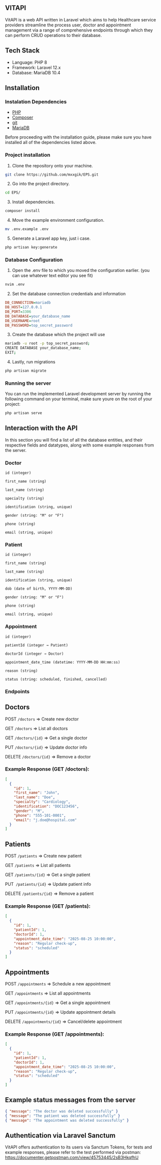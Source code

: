 ## VITAPI
VitAPI is a web API written in Laravel which aims to help Healthcare service providers streamline the process user, doctor and appointment management via a range of comprehensive endpoints through which they can perform CRUD operations to their database.

## Tech Stack
- Language: PHP 8
- Framework: Laravel 12.x
- Database: MariaDB 10.4

## Installation

### Instalation Dependencies

- [PHP](https://www.php.net/manual/en/install.php)
- [Composer](https://getcomposer.org/download/)
- [git](https://git-scm.com/book/en/v2/Getting-Started-Installing-Git) 
- [MariaDB](https://mariadb.org/download/)

Before proceeding with the installation guide, please make sure you have installed all of the dependencies listed above.

### Project installation

1) Clone the repository onto your machine.
``` bash
git clone https://github.com/mxxgik/EPS.git
```

2) Go into the project directory.
``` bash
cd EPS/
```

3) Install dependencies.
```bash
composer install
```

4) Move the example environment configuration.
```bash
mv .env.example .env
```
5) Generate a Laravel app key, just i case.
```bash
php artisan key:generate
```

### Database Configuration

1) Open the .env file to which you moved the configuration earlier. (you can use whatever text editor you see fit)
```bash
nvim .env
```

2) Set the database connection credentials and information
```ini
DB_CONNECTION=mariadb
DB_HOST=127.0.0.1
DB_PORT=3306
DB_DATABASE=your_database_name
DB_USERNAME=root
DB_PASSWORD=top_secret_password
```

3) Create the database which the project will use
```bash
mariadb -u root -p top_secret_password;
CREATE DATABASE your_database_name;
EXIT;
```

4) Lastly, run migrations
```bash
php artisan migrate
```

### Running the server

You can run the implemented Laravel development server by running the following command on your terminal, make sure youre on the root of your project:
```bash
php artisan serve
```

## Interaction with the API
In this section you will find a list of all the database entities, and their respective fields and datatypes, along with some example responses from the server.

### Doctor
```
id (integer)

first_name (string)

last_name (string)

specialty (string)

identification (string, unique)

gender (string: "M" or "F")

phone (string)

email (string, unique)
```

### Patient

```
id (integer)

first_name (string)

last_name (string)

identification (string, unique)

dob (date of birth, YYYY-MM-DD)

gender (string: "M" or "F")

phone (string)

email (string, unique)
```

### Appointment

```
id (integer)

patientId (integer → Patient)

doctorId (integer → Doctor)

appointment_date_time (datetime: YYYY-MM-DD HH:mm:ss)

reason (string)

status (string: scheduled, finished, cancelled)
```

### Endpoints

## Doctors

POST ``/doctors`` => Create new doctor

GET ``/doctors`` => List all doctors

GET ``/doctors/{id}`` => Get a single doctor

PUT ``/doctors/{id}`` => Update doctor info

DELETE ``/doctors/{id}`` => Remove a doctor

### Example Response (GET /doctors):

```json
[
  {
    "id": 1,
    "first_name": "John",
    "last_name": "Doe",
    "specialty": "Cardiology",
    "identification": "DOC123456",
    "gender": "M",
    "phone": "555-101-0001",
    "email": "j.doe@hospital.com"
  }
]
```

## Patients

POST ``/patients`` => Create new patient

GET ``/patients`` => List all patients

GET ``/patients/{id}`` => Get a single patient

PUT`` /patients/{id}`` => Update patient info

DELETE ``/patients/{id}`` => Remove a patient

### Example Response (GET /patients):

```json
[
  {
    "id": 1,
    "patientId": 1,
    "doctorId": 1,
    "appointment_date_time": "2025-08-25 10:00:00",
    "reason": "Regular check-up",
    "status": "scheduled"
  }
]
```

## Appointments

POST ``/appointments`` => Schedule a new appointment

GET ``/appointments`` => List all appointments

GET ``/appointments/{id}`` => Get a single appointment

PUT ``/appointments/{id}`` => Update appointment details

DELETE ``/appointments/{id}`` => Cancel/delete appointment

### Example Response (GET /appointments):
```json
[
  {
    "id": 1,
    "patientId": 1,
    "doctorId": 1,
    "appointment_date_time": "2025-08-25 10:00:00",
    "reason": "Regular check-up",
    "status": "scheduled"
  }
]
```

## Example status messages from the server

```json
{ "message": "The doctor was deleted successfully" }
{ "message": "The patient was deleted successfully" }
{ "message": "The appointment was deleted successfully" }
```

## Authentication via Laravel Sanctum
VitAPI offers authentication to its users via Sanctum Tokens, for tests and example responses, please refer to the test performed via postman: https://documenter.getpostman.com/view/45753445/2sB3HkqfhU

